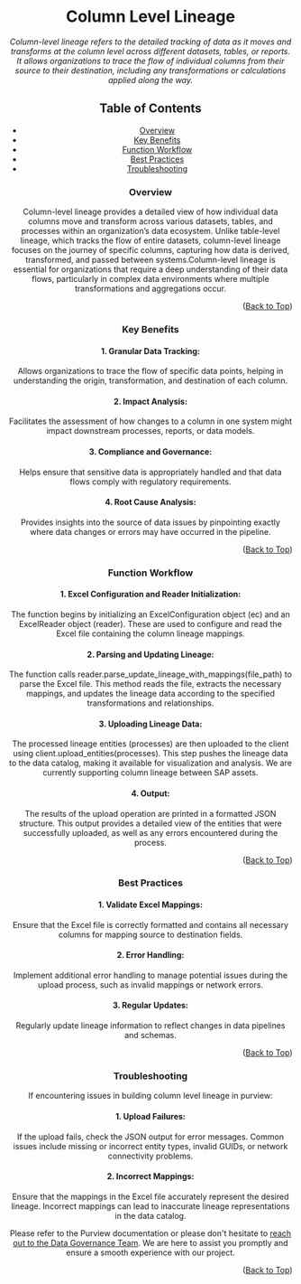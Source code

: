 <!-- Improved compatibility of Back to Top link -->
<a name="Column Lineage-top"></a>

<!-- Concept TITLE AND OVERVIEW -->

<center>

# Column Level Lineage

*Column-level lineage refers to the detailed tracking of data as it moves and transforms at the column level across different datasets, tables, or reports. It allows organizations to trace the flow of individual columns from their source to their destination, including any transformations or calculations applied along the way.*

## Table of Contents

- [Overview](#overview)
- [Key Benefits](#key-benefits)
- [Function Workflow](#function-workflow)
- [Best Practices](#best-practices)
- [Troubleshooting](#troubleshooting)

### Overview

Column-level lineage provides a detailed view of how individual data columns move and transform across various datasets, tables, and processes within an organization’s data ecosystem. Unlike table-level lineage, which tracks the flow of entire datasets, column-level lineage focuses on the journey of specific columns, capturing how data is derived, transformed, and passed between systems.Column-level lineage is essential for organizations that require a deep understanding of their data flows, particularly in complex data environments where multiple transformations and aggregations occur.

<p align="right">(<a href="#Column Lineage-top">Back to Top</a>)</p>

### Key Benefits

#### 1. Granular Data Tracking: 
Allows organizations to trace the flow of specific data points, helping in understanding the origin, transformation, and destination of each column.

#### 2. Impact Analysis: 
Facilitates the assessment of how changes to a column in one system might impact downstream processes, reports, or data models.

#### 3. Compliance and Governance: 
Helps ensure that sensitive data is appropriately handled and that data flows comply with regulatory requirements.

#### 4. Root Cause Analysis: 
Provides insights into the source of data issues by pinpointing exactly where data changes or errors may have occurred in the pipeline.

<p align="right">(<a href="#Column Lineage-top">Back to Top</a>)</p>

### Function Workflow

#### 1. Excel Configuration and Reader Initialization:
The function begins by initializing an ExcelConfiguration object (ec) and an ExcelReader object (reader). These are used to configure and read the Excel file containing the column lineage mappings.

#### 2. Parsing and Updating Lineage:
The function calls reader.parse_update_lineage_with_mappings(file_path) to parse the Excel file. This method reads the file, extracts the necessary mappings, and updates the lineage data according to the specified transformations and relationships.

#### 3. Uploading Lineage Data:

The processed lineage entities (processes) are then uploaded to the client using client.upload_entities(processes). This step pushes the lineage data to the data catalog, making it available for visualization and analysis. We are currently supporting column lineage between SAP assets.

#### 4. Output:
The results of the upload operation are printed in a formatted JSON structure. This output provides a detailed view of the entities that were successfully uploaded, as well as any errors encountered during the process.

<p align="right">(<a href="#Column Lineage-top">Back to Top</a>)</p>

### Best Practices

#### 1. Validate Excel Mappings: 
Ensure that the Excel file is correctly formatted and contains all necessary columns for mapping source to destination fields.

#### 2. Error Handling: 
Implement additional error handling to manage potential issues during the upload process, such as invalid mappings or network errors.

#### 3. Regular Updates: 
Regularly update lineage information to reflect changes in data pipelines and schemas.

<p align="right">(<a href="#Column Lineage-top">Back to Top</a>)</p>

### Troubleshooting

If encountering issues in building column level lineage in purview:

#### 1. Upload Failures: 
If the upload fails, check the JSON output for error messages. Common issues include missing or incorrect entity types, invalid GUIDs, or network connectivity problems.

#### 2. Incorrect Mappings: 
Ensure that the mappings in the Excel file accurately represent the desired lineage. Incorrect mappings can lead to inaccurate lineage representations in the data catalog.

Please refer to the Purview documentation or please don't hesitate to [reach out to the Data Governance Team](mailto:data_governance_team@hanes.com). We are here to assist you promptly and ensure a smooth experience with our project.

<p align="right">(<a href="#Column Lineage-top">Back to Top</a>)</p>



